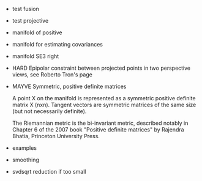 

- test fusion
- test projective
- manifold of positive
- manifold for estimating covariances
- manifold SE3 right
- HARD Epipolar constraint between projected points in two perspective views, see Roberto Tron's page
- MAYVE Symmetric, positive definite matrices

    A point X on the manifold is represented as a symmetric positive definite
     matrix X (nxn). Tangent vectors are symmetric matrices of the same size
     (but not necessarily definite).

     The Riemannian metric is the bi-invariant metric, described notably in
     Chapter 6 of the 2007 book "Positive definite matrices"
     by Rajendra Bhatia, Princeton University Press.

- examples
- smoothing
- svdsqrt reduction if too small